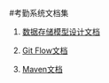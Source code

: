 #考勤系统文档集


1. [数据存储模型设计文档](/db-design.md "数据存储模型设计文档")

1. [Git Flow文档](/git-flow.md "Git Flow文档")

1. [Maven文档](/maven.md "Maven文档")